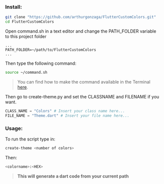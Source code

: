### Install: 
```bash
git clone "https://github.com/arthurgonzaga/FlutterCustomColors.git"
cd FlutterCustomColors
```
Open command.sh in a text editor and change the PATH_FOLDER variable to this project folder
```
...
PATH_FOLDER=~/path/to/FlutterCustomColors
...
```
Then type the following command:
```bash
source ~/command.sh
```
>You can find how to make the command available in the Terminal [here](https://medium.com/devnetwork/how-to-create-your-own-custom-terminal-commands-c5008782a78e#b79f).
>
Then go to create-theme.py and set the CLASSNAME and FILENAME if you want.

```python
CLASS_NAME = "Colors" # Insert your class name here...
FILE_NAME = "Theme.dart" # Insert your file name here...
```

### Usage:
To run the script type in:
```bash
create-theme <number of colors>
```

Then:
```bash
<colorname>:<HEX>
```
>**This will generate a dart code from your current path**
